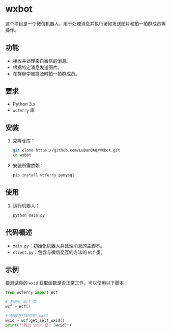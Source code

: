 # wxbot

这个项目是一个微信机器人，用于处理消息并执行诸如发送图片和拍一拍群成员等操作。

## 功能

- 接收并处理来自微信的消息。
- 根据特定消息发送图片。
- 在群聊中被提及时拍一拍群成员。

## 要求

- Python 3.x
- `wcferry` 库

## 安装

1. 克隆仓库：

    ```sh
    git clone https://github.com/LuBanQAQ/WXbot.git
    cd wxbot
    ```

3. 安装所需依赖：

    ```sh
    pip install wcferry pymysql
    ```

## 使用

1. 运行机器人：

    ```sh
    python main.py
    ```

## 代码概述

- `main.py`：初始化机器人并处理消息的主脚本。
- `client.py`：包含与微信交互的方法的 `Wcf` 类。

## 示例

要测试你的 `wxid` 获取函数是否正常工作，可以使用以下脚本：

```python
from wcferry import Wcf

# 初始化 Wcf 类
wcf = Wcf()

# 获取并打印你的 wxid
wxid = wcf.get_self_wxid()
print(f"我的 wxid 是: {wxid}")
